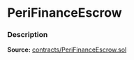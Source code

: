 # PeriFinanceEscrow

### Description <a href="description" id="description"></a>

**Source:** [contracts/PeriFinanceEscrow.sol](https://github.com/perifinance/peri-finance/blob/master/contracts/PeriFinanceEscrow.sol)
